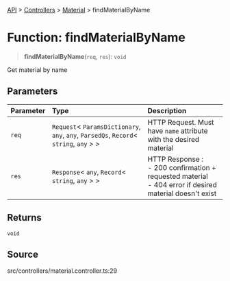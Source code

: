 [API](../../../../../API.md) > [Controllers](../../../index.md) > [Material](../index.md) > findMaterialByName

# Function: findMaterialByName

> **findMaterialByName**(`req`, `res`): `void`

Get material by name

## Parameters

| Parameter | Type                                                                                       | Description                                                                                                     |
| :-------- | :----------------------------------------------------------------------------------------- | :-------------------------------------------------------------------------------------------------------------- |
| `req`     | `Request`\< `ParamsDictionary`, `any`, `any`, `ParsedQs`, `Record`\< `string`, `any` \> \> | HTTP Request. Must have `name` attribute with the desired material                                              |
| `res`     | `Response`\< `any`, `Record`\< `string`, `any` \> \>                                       | HTTP Response :<br />- 200 confirmation + requested material<br />- 404 error if desired material doesn't exist |

## Returns

`void`

## Source

src/controllers/material.controller.ts:29
